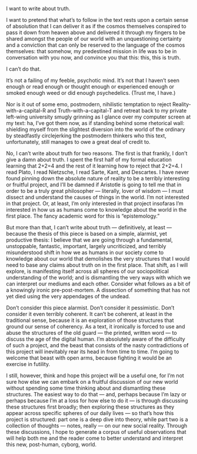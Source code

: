 
I want to write about truth.  

I want to pretend that what’s to follow in the text rests upon a certain sense of absolution that I can deliver it as if the cosmos themselves conspired to pass it down from heaven above and delivered it through my fingers to be shared amongst the people of our world with an unquestioning certainty and a conviction that can only be reserved to the language of the cosmos themselves: that somehow, my predestined mission in life was to be in conversation with you now, and convince you that this: this, this is truth.  

I can’t do that.  

It’s not a failing of my feeble, psychotic mind. It’s not that I haven’t seen enough or read enough or thought enough or experienced enough or smoked enough weed or did enough psychedelics. (Trust me, I have.)  

Nor is it out of some emo, postmodern, nihilistic temptation to reject Reality-with-a-capital-R and Truth-with-a-capital-T and retreat back to my private left-wing university smugly grinning as I glance over my computer screen at my text: ha, I’ve got them now, as if standing behind some rhetorical wall: shielding myself from the slightest diversion into the world of the ordinary by steadfastly circlejerking the postmodern thinkers who this text, unfortunately, still manages to owe a great deal of credit to.  

No, I can’t write about truth for two reasons. The first is that frankly, I don’t give a damn about truth. I spent the first half of my formal education learning that 2+2=4 and the rest of it learning how to reject that 2+2=4. I read Plato, I read Nietzsche, I read Sarte, Kant, and Descartes. I have never found pinning down the absolute nature of reality to be a terribly interesting or fruitful project, and I’ll be damned if Aristotle is going to tell me that in order to be a truly great philosopher — literally, lover of wisdom — I must dissect and understand the causes of things in the world. I’m not interested in that project. Or, at least, I’m only interested in that project insofaras I’m interested in how us as humans come to knowledge about the world in the first place. The fancy academic word for this is “epistemology.”  

But more than that, I can’t write about truth — definitively, at least — because the thesis of this piece is based on a simple, alarmist, yet productive thesis: I believe that we are going through a fundamental, unstoppable, fantastic, important, largely uncriticized, and terribly misunderstood shift in how we as humans in our society come to knowledge about our world that demolishes the very structures that I would need to base any claims about truth on in the first place. That shift, as I will explore, is manifesting itself across all spheres of our sociopolitical understanding of the world; and is dismantling the very ways with which we can interpret our mediums and each other. Consider what follows as a bit of a knowingly ironic pre-post-mortem. A dissection of something that has not yet died using the very appendages of the undead.  

Don’t consider this piece alarmist. Don’t consider it pessimistic. Don’t consider it even terribly coherent. It can’t be coherent, at least in the traditional sense, because it is an exploration of those structures that ground our sense of coherency. As a text, it ironically is forced to use and abuse the structures of the old guard — the printed, written word — to discuss the age of the digital human. I’m absolutely aware of the difficulty of such a project, and the beast that consists of the nasty contradictions of this project will inevitably rear its head in from time to time. I’m going to welcome that beast with open arms, because fighting it would be an exercise in futility.  

I still, however, think and hope this project will be a useful one, for I’m not sure how else we can embark on a fruitful discussion of our new world without spending some time thinking about and dismantling these structures. The easiest way to do that — and, perhaps because I’m lazy or perhaps because I’m at a loss for how else to do it — is through discussing these structures first broadly; then exploring these structures as they appear across specific spheres of our daily lives — so that’s how this project is structured: part one is a deep dive into theory, while part two is a collection of thoughts — notes, really — on our new social reality. Through these discussions, I hope to generate a corpus of useful observations that will help both me and the reader come to better understand and interpret this new, post-human, cyborg, world. 